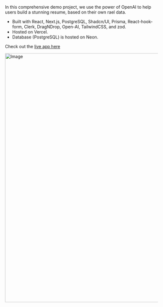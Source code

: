 In this comprehensive demo project, we use the power of OpenAI to help users build a stunning resume, based on their own rael data.

- Built with React, Next.js, PostgreSQL, Shadcn/UI, Prisma, React-hook-form, Clerk, DragNDrop, Open-AI, TailwindCSS, and zod.
- Hosted on Vercel.
- Database (PostgreSQL) is hosted on Neon.

Check out the [live app here](https://super-ai-resume-builder.vercel.app/)

<img width="1599" height="820" alt="Image" src="https://github.com/user-attachments/assets/2f88ecf1-1a46-4002-a8f1-eea01876eaaf" />
 

